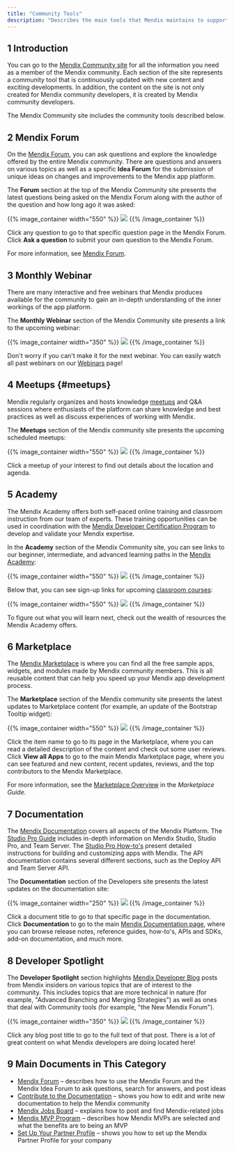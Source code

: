 ```yaml
---
title: "Community Tools"
description: "Describes the main tools that Mendix maintains to support the awesome Mendix community."
---
```


## 1 Introduction

You can go to the [Mendix Community site](https://developers.mendix.com/) for all the information you need as a member of the Mendix community. Each section of the site represents a community tool that is continuously updated with new content and exciting developments. In addition, the content on the site is not only created for Mendix community developers, it is created by Mendix community developers.

The Mendix Community site includes the community tools described below.

## 2 Mendix Forum

On the [Mendix Forum](https://forum.mendixcloud.com), you can ask questions and explore the knowledge offered by the entire Mendix community. There are questions and answers on various topics as well as a specific **Idea Forum** for the submission of unique ideas on changes and improvements to the Mendix app platform.

The **Forum** section at the top of the Mendix Community site presents the latest questions being asked on the Mendix Forum along with the author of the question and how long ago it was asked:

{{% image_container width="550" %}}
![](attachments/the-community-site/Forum.png)
{{% /image_container %}}

Click any question to go to that specific question page in the Mendix Forum. Click **Ask a question** to submit your own question to the Mendix Forum.

For more information, see [Mendix Forum](mendix-forum).

## 3 Monthly Webinar

There are many interactive and free webinars that Mendix produces available for the community to gain an in-depth understanding of the inner workings of the app platform.

The **Monthly Webinar** section of the Mendix Community site presents a link to the upcoming webinar:

{{% image_container width="350" %}}
![](attachments/the-community-site/Latest_Webinar.png)
{{% /image_container %}}

Don't worry if you can't make it for the next webinar. You can easily watch all past webinars on our [Webinars](https://academy.mendix.com/link/webinar) page!

## 4 Meetups {#meetups}

Mendix regularly organizes and hosts knowledge [meetups](https://www.meetup.com/nl-NL/Mendix-Netherlands/) and Q&A sessions where enthusiasts of the platform can share knowledge and best practices as well as discuss experiences of working with Mendix.

The **Meetups** section of the Mendix community site presents the upcoming scheduled meetups:

{{% image_container width="550" %}}
![](attachments/the-community-site/Meetups.png)
{{% /image_container %}}

Click a meetup of your interest to find out details about the location and agenda.

## 5 Academy

The Mendix Academy offers both self-paced online training and classroom instruction from our team of experts. These training opportunities can be used in coordination with the [Mendix Developer Certification Program](https://academy.mendix.com/link/certification) to develop and validate your Mendix expertise.

In the **Academy** section of the Mendix Community site, you can see links to our beginner, intermediate, and advanced learning paths in the [Mendix Academy](https://academy.mendix.com/link/home):

{{% image_container width="550" %}}
![](attachments/the-community-site/academy1.png)
{{% /image_container %}}

Below that, you can see sign-up links for upcoming [classroom courses](https://academy.mendix.com/link/classroom):

{{% image_container width="550" %}}
![](attachments/the-community-site/academy2.png)
{{% /image_container %}}

To figure out what you will learn next, check out the wealth of resources the Mendix Academy offers.

## 6 Marketplace

The [Mendix Marketplace](https://appstore.home.mendix.com/index3.html) is where you can find all the free sample apps, widgets, and modules made by Mendix community members. This is all reusable content that can help you speed up your Mendix app development process.

The **Marketplace** section of the Mendix community site presents the latest updates to Marketplace content (for example, an update of the Bootstrap Tooltip widget):

{{% image_container width="550" %}}
![](attachments/the-community-site/App_Store.png)
{{% /image_container %}}

Click the item name to go to its page in the Marketplace, where you can read a detailed description of the content and check out some user reviews. Click **View all Apps** to go to the main Mendix Marketplace page, where you can see featured and new content, recent updates, reviews, and the top contributors to the Mendix Marketplace.

For more information, see the [Marketplace Overview](/appstore/general/app-store-overview) in the *Marketplace Guide*.

## 7 Documentation

The [Mendix Documentation](https://docs.mendix.com/) covers all aspects of the Mendix Platform. The [Studio Pro Guide](/refguide/) includes in-depth information on Mendix Studio, Studio Pro, and Team Server. The [Studio Pro How-to's](/howto/) present detailed instructions for building and customizing apps with Mendix. The API documentation contains several different sections, such as the Deploy API and Team Server API.

The **Documentation** section of the Developers site presents the latest updates on the documentation site:

{{% image_container width="250" %}}
![](attachments/the-community-site/Documentation.png)
{{% /image_container %}}

Click a document title to go to that specific page in the documentation. Click **Documentation** to go to the main [Mendix Documentation page](https://docs.mendix.com/), where you can browse release notes, reference guides, how-to's, APIs and SDKs, add-on documentation, and much more.

## 8 Developer Spotlight

The **Developer Spotlight** section highlights [Mendix Developer Blog](https://www.mendix.com/tag/developers/) posts from Mendix insiders on various topics that are of interest to the community. This includes topics that are more technical in nature (for example, "Advanced Branching and Merging Strategies") as well as ones that deal with Community tools (for example, "the New Mendix Forum").

{{% image_container width="350" %}}
![](attachments/the-community-site/Developer_Blog.png)
{{% /image_container %}}

Click any blog post title to go to the full text of that post. There is a lot of great content on what Mendix developers are doing located here!

## 9 Main Documents in This Category

* [Mendix Forum](mendix-forum) – describes how to use the Mendix Forum and the Mendix Idea Forum to ask questions, search for answers, and post ideas
* [Contribute to the Documentation](contribute-to-the-mendix-documentation) – shows you how to edit and write new documentation to help the Mendix community
* [Mendix Jobs Board](mendix-job-board) – explains how to post and find Mendix-related jobs
* [Mendix MVP Program](mendix-mvp-program) – describes how Mendix MVPs are selected and what the benefits are to being an MVP
* [Set Up Your Partner Profile](how-to-set-up-your-partner-profile) – shows you how to set up the Mendix Partner Profile for your company
